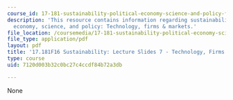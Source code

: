 ```yaml
---
course_id: 17-181-sustainability-political-economy-science-and-policy-fall-2016
description: 'This resource contains information regarding sustainability: political
  economy, science, and policy: Technology, firms & markets.'
file_location: /coursemedia/17-181-sustainability-political-economy-science-and-policy-fall-2016/7120d003b32c0bc27c4ccdf84b72a3db_MIT17_181F16_Week7.pdf
file_type: application/pdf
layout: pdf
title: '17.181F16 Sustainability: Lecture Slides 7 - Technology, Firms & Markets'
type: course
uid: 7120d003b32c0bc27c4ccdf84b72a3db

---
```

None